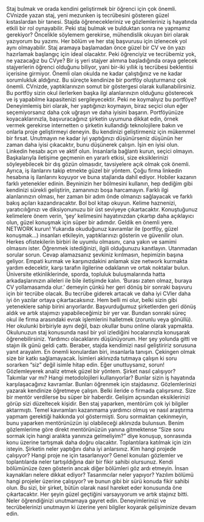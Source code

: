 Staj bulmak ve orada kendini geliştirmek bir öğrenci için çok önemli. CVnizde yazan staj, yeni mezunken iş tecrübesini gösteren güzel kıstaslardan bir tanesi. Stajda öğrenecekleriniz ve gözlemleriniz iş hayatında etkili bir rol oynayabilir. Peki staj bulmak ve bulduktan sonra ne yapmamız gerekiyor?
Öncelikle söylemem gerekirse, mühendislik okuyan biri olarak yazıyorum bu yazımı. Her bölüm ve her staj başvurusu için izlenecek yol aynı olmayabilir.
Staj aramaya başlamadan önce güzel bir CV ve ön yazı hazırlamak başlangıç için ideal olacaktır. Peki öğrenciyiz ve tecrübemiz yok, ne yazacağız bu CVye? Bir iş yeri stajyer alımına başladığında oraya gelecek stajyerlerin öğrenci olduğunu biliyor, yani bir-iki yıllık iş tecrübesi beklentisi içerisine girmiyor. Önemli olan okulda ne kadar çalıştığınız ve ne kadar sorumlukluk aldığınız.
Bu süreçte kendinize bir portföy oluşturmanız çok önemli. CVnizde, yaptıklarınızın somut bir göstergesi olarak kullanabilirsiniz. Bu portföy sizin okul ilerlerken başka ilgi alanlarınızın olduğunu gösterecek ve iş yapabilme kapasitenizi sergileyecektir. Peki ne koymalıyız bu portföye? Deneyimlemiş biri olarak, her yaptığınızı koymayın, biraz seçici olun eğer seçemiyorsanız daha çok uğraşın ve daha iyisini başarın. Portföyünüze koyacaklarınızla, başvuracağınız şirketin uyumuna dikkat edin, örnek vermek gerekirse internetten o şirketin kullandığı teknolojilere bakın ve onlarla proje geliştirmeyi deneyin. Bu kendinizi geliştirmeniz için mükemmel bir fırsat. Unutmayın ne kadar iyi yaptığınızı düşünürseniz düşünün her zaman daha iyisi çıkacaktır, bunu düşünerek çalışın. İşin en iyisi olun.
Linkedin hesabı açın ve aktif olun. İnsanlarla bağlantı kurun, seçici olmayın. Başkalarıyla iletişime geçmenin en yararlı etkisi, size eksiklerinizi söyleyebilecek bir dış gözün olmasıdır, tavsiyelere açık olmak çok önemli. Ayrıca, iş ilanlarını takip etmekte güzel bir yöntem. Çoğu firma linkedin hesabına iş ilanlarını koyuyor ve buna stajlarıda dahil ediyor.
Hobiler kazanın farklı yetenekler edinin. Beyninizin her bölmesini kullanın, hep dediğim gibi kendinizi sürekli geliştirin, zamanınızı boşa harcamayın. Farklı ilgi alanlarınızın olması, her zaman bir adım önde olmanızı sağlayacak ve farklı bakış açıları kazandıracaktır.
Bol bol kitap okuyun. Kelime haznenizi, yaratıcılığınızı ve diksiyonunuzu bir üst seviyeye çıkartacaktır. Konuştuğunuz kelimelere önem verin, ‘şey’ kelimesini hayatınızdan çıkartıp daha açıklayıcı olun, güzel konuşmak için süper bir adımdır.
Geldik en önemli yere. NETWORK kurun! Yukarıda okuduğunuz kavramlar ile (portföy, güzel konuşmak…) insanları etkileyin, yaptıklarınızı gösterin ve güvenilir olun. Herkes ofistekilerin birbiri ile uyumlu olmasını, cana yakın ve samimi olmasını ister. Öğrenmek istediğinizi, ilgili olduğunuzu kanıtlayın. Utanmadan sorular sorun. Cevap alamazsanız şevkiniz kırılmasın, hepimizin başına geliyor. Empati kurmak ve karşınızdakini anlamak size network kurmakta yardım edecektir, karşı tarafın ilgilerine odaklanın ve ortak noktalar bulun. Üniversite etkinliklerinde, sporda, topluluk buluşmalarında hatta arkadaşlarınızın aileleri ile bile iletişimde kalın.
‘Burası zaten olmaz, buraya CV yollamasamda olur.’ demeyin çünkü her geri dönüş bir sonraki başvuru için bir tecrübe olacak. Bu tecrübe giderek artacak ve daha iyi CVler daha iyi ön yazılar ortaya çıkartacaksınız. Hem belli mi olur, belki sizin gibi yeteneklere sahip birini arıyorlardır.
Başvurduğumuz şirketlerden geri dönüş aldık ve artık stajımızı yapabileceğimiz bir yer var. Bundan sonraki süreç okul ile firma arasındaki evrak işlemlerini halletmek (zorunlu veya gönüllü). Her okulunki birbiriyle aynı değil, bazı okullar bunu online olarak yapmakta. Okulunuzun staj konusunda nasıl bir yol izlediğini hocalarınızla konuşarak öğrenebilirsiniz. Yardımcı olacaklarını düşünüyorum.
Her şey yolunda gitti ve stajın ilk günü geldi çattı. Beraber, stajda kendimizi nasıl geliştiririz sorusuna yanıt arayalım.
En önemli konulardan biri, insanlarla tanışın. Çekingen olmak size bir katkı sağlamayacak. İsimleri aklınızda tutmaya çalışın ki soru sorarken “siz” değil isimle hitap edin. Eğer unuttuysanız, sorun!
Gözlemleyerek analiz etmek güzel bir yöntem. Şirket nasıl çalışıyor? Takımlar var mı? Hangi metodolojileri kullanıyorlar? Bunlar sizin iş hayatında karşılaşacağınız kavramlar. Bunları öğrenmek için stajdasınız. Gözlemlerinizi yazarak kendinize öğretmeye çalışın. Belki ileride o firmada çalışırsınız.
Size bir mentör verdilerse bu süper bir haberdir. Gelişim açısından eksiklerinizi görüp sizi düzeltecek kişidir. Ben staj yaparken, mentörüm çok iyi bilgiler aktarmıştı. Temel kavramları kazanmama yardımcı olmuş ve nasıl araştırma yapmam gerektiği hakkında yol göstermişti. Soru sormaktan çekinmeyin, bunu yaparken mentörünüzün işi olabileceği aklınızda bulunsun. Benim gözlemlerime göre direkt mentörünüzün yanına gitmektense “Size soru sormak için hangi aralıkta yanınıza gelmeliyim?” diye konuşup, sonrasında konu üzerine tartışmak daha doğru olacaktır.
Toplantılara katılmak için izin isteyin. Şirketin neler yaptığını daha iyi anlarsınız. Kim hangi projede çalışıyor? Hangi proje ne için tasarlanıyor? Genel konuları gözlemler ve toplantılarda neler tartışıldığına dair bir fikir sahibi olursunuz.
Kendi bölümünüze özen gösterin ancak diğer bölümleri göz ardı etmeyin. İnsan kaynakları nelere dikkat ediyor? Tasarımcılar neler yapıyor? Yazılım bölümü hangi projeler üzerine çalışıyor? ve bunun gibi bir sürü konuda fikir sahibi olun. Bu sizi, bir şirket, bütün olarak nasıl hareket eder konusunda öne çıkartacaktır.
Her şeyin güzel geçtiğini varsayıyorum ve artık stajınız bitti. Neler öğrendiğinizi unutmamaya gayret edin. Deneyimlerinizi ve tecrübelerinizi unutmayın ki üzerine yeni bilgiler koyarak gelişiminize devam edin.

